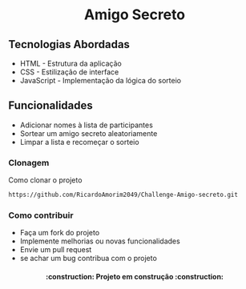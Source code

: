 <h1 align="center" style="font-weight: bold;">Amigo Secreto</h1>

<h2 id="technologies"> Tecnologias Abordadas</h2>

 
- HTML - Estrutura da aplicação
- CSS - Estilização de interface
- JavaScript - Implementação da lógica do sorteio

<h2>Funcionalidades</h2>

- Adicionar nomes à lista de participantes  
- Sortear um amigo secreto aleatoriamente  
- Limpar a lista e recomeçar o sorteio  



<h3>Clonagem</h3>

Como clonar o projeto

```bash
https://github.com/RicardoAmorim2049/Challenge-Amigo-secreto.git

```

   <h3>Como contribuir</h3>

- Faça um fork do projeto
- Implemente melhorias ou novas funcionalidades
- Envie um pull request
- se achar um bug contribua com o projeto

 <h4 align="center"> 
    :construction:  Projeto em construção  :construction:
</h4>

